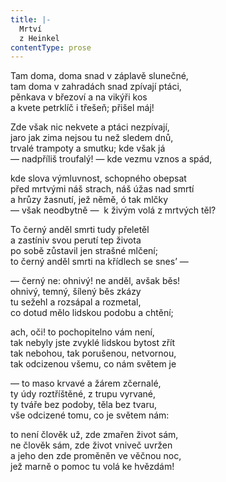 ```yaml
---
title: |-
  Mrtví
  z Heinkel
contentType: prose
---
```


Tam doma, doma snad v záplavě slunečné,  
tam doma v zahradách snad zpívají ptáci,  
pěnkava v březoví a na vikýři kos  
a kvete petrklíč i třešeň; přišel máj!

Zde však nic nekvete a ptáci nezpívají,  
jaro jak zima nejsou tu než sledem dnů,  
trvalé trampoty a smutku; kde však já  
— nadpříliš troufalý! — kde vezmu vznos a spád,

kde slova výmluvnost, schopného obepsat  
před mrtvými náš strach, náš úžas nad smrtí  
a hrůzy žasnutí, jež němě, ó tak mlčky  
— však neodbytně —  k živým volá z mrtvých těl?

To černý anděl smrti tudy přeletěl  
a zastíniv svou perutí tep života  
po sobě zůstavil jen strašné mlčení;  
to černý anděl smrti na křídlech se snes’ —

— černý ne: ohnivý! ne anděl, avšak běs!  
ohnivý, temný, šílený běs zkázy  
tu sežehl a rozsápal a rozmetal,  
co dotud mělo lidskou podobu a chtění;

ach, oči! to pochopitelno vám není,  
tak nebyly jste zvyklé lidskou bytost zřít  
tak nebohou, tak porušenou, netvornou,  
tak odcizenou všemu, co nám světem je

— to maso krvavé a žárem zčernalé,  
ty údy roztříštěné, z trupu vyrvané,  
ty tváře bez podoby, těla bez tvaru,  
vše odcizené tomu, co je světem nám:

to není člověk už, zde zmařen život sám,  
ne člověk sám, zde život vniveč uvržen  
a jeho den zde proměněn ve věčnou noc,  
jež marně o pomoc tu volá ke hvězdám!
